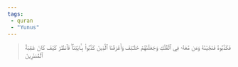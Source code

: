 ```yaml
---
tags: 
 - quran 
 - "Yunus"
---
```


> فَكَذَّبُوهُ فَنَجَّيۡنَٰهُ وَمَن مَّعَهُۥ فِي ٱلۡفُلۡكِ وَجَعَلۡنَٰهُمۡ خَلَـٰٓئِفَ وَأَغۡرَقۡنَا ٱلَّذِينَ كَذَّبُواْ بِـَٔايَٰتِنَاۖ فَٱنظُرۡ كَيۡفَ كَانَ عَٰقِبَةُ ٱلۡمُنذَرِينَ
